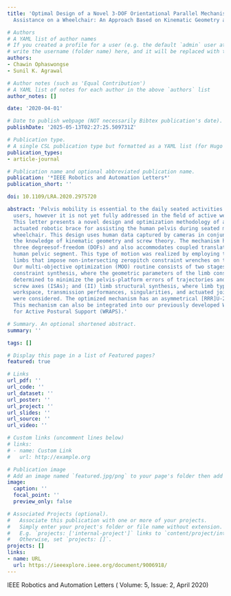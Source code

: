 ```yaml
---
title: 'Optimal Design of a Novel 3-DOF Orientational Parallel Mechanism for Pelvic
  Assistance on a Wheelchair: An Approach Based on Kinematic Geometry and Screw Theory'

# Authors
# A YAML list of author names
# If you created a profile for a user (e.g. the default `admin` user at `content/authors/admin/`), 
# write the username (folder name) here, and it will be replaced with their full name and linked to their profile.
authors:
- Chawin Ophaswongse
- Sunil K. Agrawal

# Author notes (such as 'Equal Contribution')
# A YAML list of notes for each author in the above `authors` list
author_notes: []

date: '2020-04-01'

# Date to publish webpage (NOT necessarily Bibtex publication's date).
publishDate: '2025-05-13T02:27:25.509731Z'

# Publication type.
# A single CSL publication type but formatted as a YAML list (for Hugo requirements).
publication_types:
- article-journal

# Publication name and optional abbreviated publication name.
publication: '*IEEE Robotics and Automation Letters*'
publication_short: ''

doi: 10.1109/LRA.2020.2975720

abstract: 'Pelvis mobility is essential to the daily seated activities of wheelchair
  users, however it is not yet fully addressed in the ﬁeld of active wearable devices.
  This letter presents a novel design and optimization methodology of an in-parallel
  actuated robotic brace for assisting the human pelvis during seated maneuvers on
  wheelchair. This design uses human data captured by cameras in conjunction with
  the knowledge of kinematic geometry and screw theory. The mechanism has full rotational
  three degreesof-freedom (DOFs) and also accommodates coupled translation of the
  human pelvic segment. This type of motion was realized by employing three kinematic
  limbs that impose non-intersecting zeropitch constraint wrenches on the platform.
  Our multi-objective optimization (MOO) routine consists of two stages: (I) platform
  constraint synthesis, where the geometric parameters of the limb constraints were
  determined to minimize the pelvis-platform errors of trajectories and instantaneous
  screw axes (ISAs); and (II) limb structural synthesis, where limb types and dimensions,
  workspace, transmission performances, singularities, and actuated joint displacements
  were considered. The optimized mechanism has an asymmetrical [RRR]U-2[RR]S architecture.
  This mechanism can also be integrated into our previously developed Wheelchair Robot
  for Active Postural Support (WRAPS).'

# Summary. An optional shortened abstract.
summary: ''

tags: []

# Display this page in a list of Featured pages?
featured: true

# Links
url_pdf: ''
url_code: ''
url_dataset: ''
url_poster: ''
url_project: ''
url_slides: ''
url_source: ''
url_video: ''

# Custom links (uncomment lines below)
# links:
# - name: Custom Link
#   url: http://example.org

# Publication image
# Add an image named `featured.jpg/png` to your page's folder then add a caption below.
image:
  caption: ''
  focal_point: ''
  preview_only: false

# Associated Projects (optional).
#   Associate this publication with one or more of your projects.
#   Simply enter your project's folder or file name without extension.
#   E.g. `projects: ['internal-project']` links to `content/project/internal-project/index.md`.
#   Otherwise, set `projects: []`.
projects: []
links:
- name: URL
  url: https://ieeexplore.ieee.org/document/9006918/
---
```


IEEE Robotics and Automation Letters ( Volume: 5, Issue: 2, April 2020)